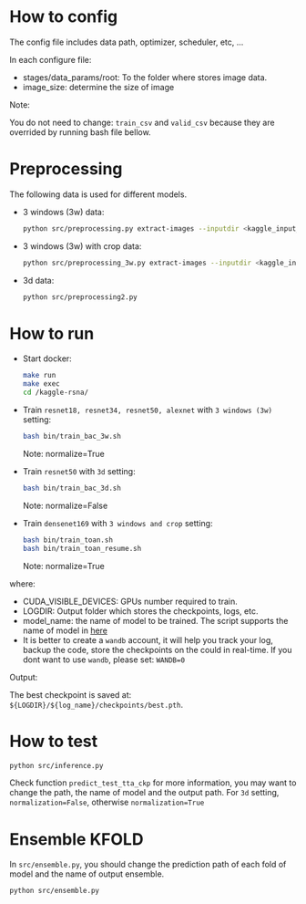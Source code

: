# How to config 

The config file includes data path, optimizer, scheduler, etc, ...

In each configure file: 
- stages/data_params/root: To the folder where stores image data.
- image_size: determine the size of image 

Note:  

You do not need to change: `train_csv` and `valid_csv` because they are overrided by running bash file bellow. 

# Preprocessing 
The following data is used for different models.

* 3 windows (3w) data:
    ```bash
    python src/preprocessing.py extract-images --inputdir <kaggle_input_dir> --outputdir <output_folder>
    ```

* 3 windows (3w) with crop data:
    ```bash
    python src/preprocessing_3w.py extract-images --inputdir <kaggle_input_dir> --outputdir <output_folder>
    ```

* 3d data:
    ```bash
    python src/preprocessing2.py
    ```


# How to run  
* Start docker: 
    ```bash
    make run
    make exec 
    cd /kaggle-rsna/
    ```

* Train `resnet18, resnet34, resnet50, alexnet` with `3 windows (3w)` setting:

    ```bash
    bash bin/train_bac_3w.sh 
    ``` 
    
    Note: normalize=True

* Train `resnet50` with `3d` setting:

    ```bash
    bash bin/train_bac_3d.sh 
    ``` 
    Note: normalize=False
    
* Train `densenet169` with `3 windows and crop` setting:

    ```bash
    bash bin/train_toan.sh 
    bash bin/train_toan_resume.sh
    ``` 
    Note: normalize=True

where: 
- CUDA_VISIBLE_DEVICES: GPUs number required to train. 
- LOGDIR: Output folder which stores the checkpoints, logs, etc. 
- model_name: the name of model to be trained. The script supports the name of model in [here](https://github.com/creafz/pytorch-cnn-finetune)
- It is better to create a `wandb` account, it will help you track your log, backup the code, store the checkpoints on the
could in real-time. If you dont want to use `wandb`, please set: `WANDB=0`


Output:  

The best checkpoint is saved at: `${LOGDIR}/${log_name}/checkpoints/best.pth`. 

# How to test  

```bash
python src/inference.py
```
Check function `predict_test_tta_ckp` for more information, you may want to change the path, the name of model and the output path.
For `3d` setting, `normalization=False`, otherwise `normalization=True` 


# Ensemble KFOLD 
In `src/ensemble.py`, you should change the prediction path of each fold of model and the name of output ensemble. 
```bash
python src/ensemble.py
```